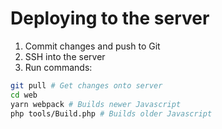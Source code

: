 # Deploying to the server

1. Commit changes and push to Git
2. SSH into the server
3. Run commands:

```sh
git pull # Get changes onto server
cd web
yarn webpack # Builds newer Javascript
php tools/Build.php # Builds older Javascript
```
